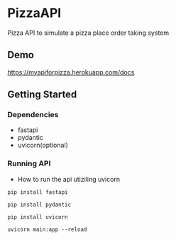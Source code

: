 # PizzaAPI
Pizza API to simulate a pizza place order taking system

## Demo
https://myapiforpizza.herokuapp.com/docs

## Getting Started

### Dependencies

* fastapi
* pydantic
* uvicorn(optional)

### Running API

* How to run the api utiziling uvicorn
```
pip install fastapi
```
```
pip install pydantic
```
```
pip install uvicorn
```

```
uvicorn main:app --reload
```
